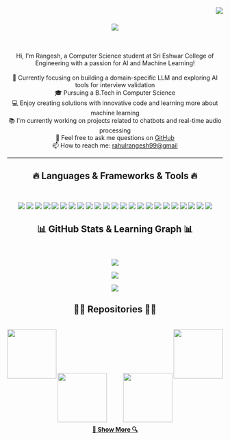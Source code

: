 <img align="right" src="https://visitor-badge.laobi.icu/badge?page_id=rangesh.rangesh">
<h1 align="center">
  <a href="https://git.io/typing-svg">
    <img src="https://readme-typing-svg.herokuapp.com/?lines=Hello,+There!+👋;I'm+Rangesh!;Welcome+to+my+GitHub!&center=true&size=30">
  </a>
</h1>
<br>
<p align="center">
  Hi, I'm Rangesh, a Computer Science student at Sri Eshwar College of Engineering with a passion for AI and Machine Learning! <br> <br>
  🔬 Currently focusing on building a domain-specific LLM and exploring AI tools for interview validation <br>
  🎓 Pursuing a B.Tech in Computer Science <br>
  💻 Enjoy creating solutions with innovative code and learning more about machine learning <br>
  📚 I'm currently working on projects related to chatbots and real-time audio processing <br>
  💬 Feel free to ask me questions on <a href="https://github.com/rangesh/rangesh/issues" title="Issues">GitHub</a> <br>
  📫 How to reach me: <a href="mailto:rahulrangesh99@gmail">rahulrangesh99@gmail</a>
</p>

<hr>

<h2 align="center">🔥 Languages & Frameworks & Tools 🔥</h2>
<br>
<p align="center">
  <img src="https://img.shields.io/badge/Python-3776AB?style=for-the-badge&logo=python&logoColor=white" />
  <img src="https://img.shields.io/badge/Java-007396?style=for-the-badge&logo=java&logoColor=white" />
  <img src="https://img.shields.io/badge/C%2B%2B-00599C?style=for-the-badge&logo=cplusplus&logoColor=white" />
  <img src="https://img.shields.io/badge/React-61DAFB?style=for-the-badge&logo=react&logoColor=black" />
  <img src="https://img.shields.io/badge/Node.js-339933?style=for-the-badge&logo=node.js&logoColor=white" />
  <img src="https://img.shields.io/badge/AI-FF6F61?style=for-the-badge&logo=artificial-intelligence&logoColor=white" />
  <img src="https://img.shields.io/badge/Machine%20Learning-F7B930?style=for-the-badge&logo=machine-learning&logoColor=black" />
  <img src="https://img.shields.io/badge/Deep%20Learning-004DFF?style=for-the-badge&logo=tensorflow&logoColor=white" />
  <img src="https://img.shields.io/badge/PyTorch-EE4C2C?style=for-the-badge&logo=pytorch&logoColor=white" />
  <img src="https://img.shields.io/badge/Django-092D1F?style=for-the-badge&logo=django&logoColor=white" />
  <img src="https://img.shields.io/badge/TensorFlow-FF6F00?style=for-the-badge&logo=tensorflow&logoColor=white" />
  <img src="https://img.shields.io/badge/FastAPI-009688?style=for-the-badge&logo=fastapi&logoColor=white" />
  <img src="https://img.shields.io/badge/HTML5-E34F26?style=for-the-badge&logo=html5&logoColor=white" />
  <img src="https://img.shields.io/badge/CSS3-1572B6?style=for-the-badge&logo=css3&logoColor=white" />
  <img src="https://img.shields.io/badge/JavaScript-F7DF1E?style=for-the-badge&logo=javascript&logoColor=black" />
  <img src="https://img.shields.io/badge/PostgreSQL-4169E1?style=for-the-badge&logo=postgresql&logoColor=white" />
  <img src="https://img.shields.io/badge/MongoDB-47A248?style=for-the-badge&logo=mongodb&logoColor=white" />
  <img src="https://img.shields.io/badge/MySQL-00618A?style=for-the-badge&logo=mysql&logoColor=white" />
  <img src="https://img.shields.io/badge/SQLite-003B57?style=for-the-badge&logo=sqlite&logoColor=white" />
  <img src="https://img.shields.io/badge/VS%20Code-007ACC?style=for-the-badge&logo=visualstudiocode&logoColor=white" />
  <img src="https://img.shields.io/badge/AWS-232F3E?style=for-the-badge&logo=amazonaws&logoColor=white" />
  <img src="https://img.shields.io/badge/Heroku-430098?style=for-the-badge&logo=heroku&logoColor=white" />
  <img src="https://img.shields.io/badge/Netlify-00C7B7?style=for-the-badge&logo=netlify&logoColor=white" />
</p>

<h2 align="center">📊 GitHub Stats & Learning Graph 📊</h2>
<br>
<p align="center">
  <img src="https://github-readme-stats.vercel.app/api?username=Rangesh11&show_icons=true&hide=prs&count_private=true&theme=radical" />
</p>
<p align="center">
  <img src="https://github-readme-stats.vercel.app/api/top-langs/?username=Rangesh11&langs_count=5&theme=radical" />
</p>
<p align="center">
  <img src="https://github-readme-streak-stats.herokuapp.com/?user=Rangesh11&theme=radical" />
</p>

<h2 align="center">👨‍💻 Repositories 👨‍💻</h2>
<br>
<div width="100%" align="center">
  <a align="left" href="https://github.com/Rangesh11/Leya_HR_Consultant_intern" title="Leya HR Consultant Intern">
    <img align="left" height="115" src="https://github-readme-stats.vercel.app/api/pin/?username=Rangesh11&repo=Leya_HR_Consultant_intern&theme=react&border_color=61dafb&border_radius=10">
  </a>
  <a align="right" href="https://github.com/Rangesh11/Gemini_chat_bot" title="Gemini Chat Bot">
    <img align="right" height="115" src="https://github-readme-stats.vercel.app/api/pin/?username=Rangesh11&repo=Gemini_chat_bot&theme=react&border_color=61dafb&border_radius=10">
  </a>
</div>
<br><br><br><br><br><br>
<div width="100%" align="center">
  <a align="left" href="https://github.com/Rangesh11/DRONE_TECH" title="DRONE TECH">
    <img align="left" height="115" src="https://github-readme-stats.vercel.app/api/pin/?username=Rangesh11&repo=DRONE_TECH&theme=react&border_color=61dafb&border_radius=10">
  </a>
  <a align="right" href="https://github.com/Rangesh11/Connect_intern_final_project" title="Connect Intern Final Project">
    <img align="right" height="115" src="https://github-readme-stats.vercel.app/api/pin/?username=Rangesh11&repo=Connect_intern_final_project&theme=react&border_color=61dafb&border_radius=10">
  </a>
</div>
<br/><br/><br/><br/><br/><br/>

<h4 align="center">
  <a href="https://github.com/Rangesh11?tab=repositories" title="Show Repositories">🔎 Show More 🔍</a>
</h4>
